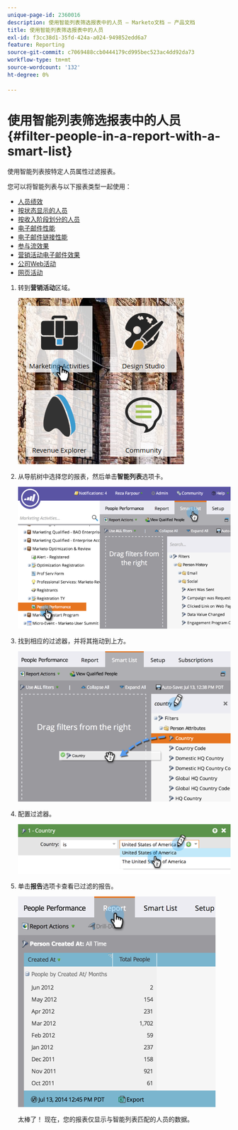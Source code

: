 ```yaml
---
unique-page-id: 2360016
description: 使用智能列表筛选报表中的人员 — Marketo文档 — 产品文档
title: 使用智能列表筛选报表中的人员
exl-id: f3cc38d1-35fd-424a-a024-949852edd6a7
feature: Reporting
source-git-commit: c7069488ccb0444179cd995bec523ac4dd92da73
workflow-type: tm+mt
source-wordcount: '132'
ht-degree: 0%

---
```


# 使用智能列表筛选报表中的人员 {#filter-people-in-a-report-with-a-smart-list}

使用智能列表按特定人员属性过滤报表。

您可以将智能列表与以下报表类型一起使用：

* [人员绩效](/help/marketo/product-docs/reporting/basic-reporting/report-types/people-performance-report.md)
* [按状态显示的人员](/help/marketo/product-docs/reporting/basic-reporting/report-types/people-by-status-report.md)
* [按收入阶段划分的人员](/help/marketo/product-docs/reporting/revenue-cycle-analytics/revenue-tools/people-by-revenue-stage-report.md)
* [电子邮件性能](/help/marketo/product-docs/email-marketing/email-programs/email-program-data/email-performance-report.md)
* [电子邮件链接性能](/help/marketo/product-docs/email-marketing/email-programs/email-program-data/email-link-performance-report.md)
* [参与流效果](/help/marketo/product-docs/email-marketing/drip-nurturing/reports-and-notifications/engagement-stream-performance-report.md)
* [营销活动电子邮件效果](/help/marketo/product-docs/reporting/basic-reporting/report-types/campaign-email-performance-report.md)
* [公司Web活动](/help/marketo/product-docs/reporting/basic-reporting/report-types/company-web-activity-report.md)
* [网页活动](/help/marketo/product-docs/reporting/basic-reporting/report-types/web-page-activity-report.md)

1. 转到&#x200B;**营销活动**&#x200B;区域。

   ![](assets/image2017-3-27-11-3a31-3a2.png)

1. 从导航树中选择您的报表，然后单击&#x200B;**智能列表**&#x200B;选项卡。

   ![](assets/image2017-3-27-14-3a12-3a53.png)

1. 找到相应的过滤器，并将其拖动到上方。

   ![](assets/image2017-3-27-14-3a13-3a46.png)

1. 配置过滤器。

   ![](assets/image2014-9-16-12-3a35-3a50.png)

1. 单击&#x200B;**报告**&#x200B;选项卡查看已过滤的报告。

   ![](assets/image2017-3-27-14-3a14-3a16.png)

   太棒了！ 现在，您的报表仅显示与智能列表匹配的人员的数据。
